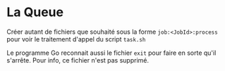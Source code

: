 # La Queue

Créer autant de fichiers que souhaité sous la forme `job:<JobId>:process` pour voir le traitement d'appel du script `task.sh`

Le programme Go reconnait aussi le fichier `exit` pour faire en sorte qu'il s'arrête. Pour info, ce fichier n'est pas supprimé.